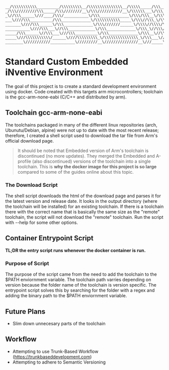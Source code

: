 ```
__/\\\\\\\\\\\__________/\\\\\\\\\__/\\\\\\\\\\\\\\\__/\\\\\_____/\\\__/\\\\\\\\\\\\\\\________
_/\\\/////////\\\_____/\\\////////__\/\\\///////////__\/\\\\\\___\/\\\_\/\\\///////////________
_\//\\\______\///____/\\\/___________\/\\\_____________\/\\\/\\\__\/\\\_\/\\\__________________
___\////\\\__________/\\\_____________\/\\\\\\\\\\\_____\/\\\//\\\_\/\\\_\/\\\\\\\\\\\_________
_______\////\\\______\/\\\_____________\/\\\///////______\/\\\\//\\\\/\\\_\/\\\///////_________
___________\////\\\___\//\\\____________\/\\\_____________\/\\\_\//\\\/\\\_\/\\\_______________
_____/\\\______\//\\\___\///\\\__________\/\\\_____________\/\\\__\//\\\\\\_\/\\\______________
_____\///\\\\\\\\\\\/______\////\\\\\\\\\_\/\\\\\\\\\\\\\\\_\/\\\___\//\\\\\_\/\\\\\\\\\\\\\\\_
________\///////////___________\/////////__\///////////////__\///_____\/////__\///////////////_
```
# Standard Custom Embedded iNventive Environment
The goal of this project is to create a standard development environment using docker.  Code
created with this targets arm microcontrollers;  toolchain is the gcc-arm-none-eabi (C/C++ and 
distributed by arm).  

## Toolchain gcc-arm-none-eabi
The toolchains packaged in many of the different linux repositories (arch, Ubunutu/Debian, alpine) 
were not up to date with the most recent release;  therefore, I created a shell script used to
download the tar file from Arm's official download page.
> It should be noted that Embedded version of Arm's toolchain is discontinued (no more updates).
> They merged the Embedded and A-profile (also discontinued) versions of the toolchain into a
> single toolchain.  This is **why the docker image for this project is so large** compared to some
> of the guides online about this topic.
### The Download Script
The shell script downloads the html of the download page and parses it for the latest version and
release date.  It looks in the output directory (where the toolchain will be installed) for an
existing toolchain.  If there is a toolchain there with the correct name that is basically the same 
size as the "remote" toolchain, the script will not download the "remote" toolchain. Run the script
with --help for some other options.

## Container Entrypoint Script
**TL;DR the entry script runs whenever the docker container is run.**

### Purpose of Script
The purpose of the script came from the need to add the toolchain to the $PATH enviornment 
variable.  The toolchain path varries depending on version because the folder name of the toolchain
is version specific.  The entrypoint script solves this by searching for the folder with a regex
and adding the binary path to the $PATH enviornment variable.

## Future Plans
- Slim down unnecesary parts of the toolchain

## Workflow
- Attempting to use Trunk-Based Workflow (https://trunkbaseddevelopment.com)
- Attempting to adhere to Semantic Versioning
